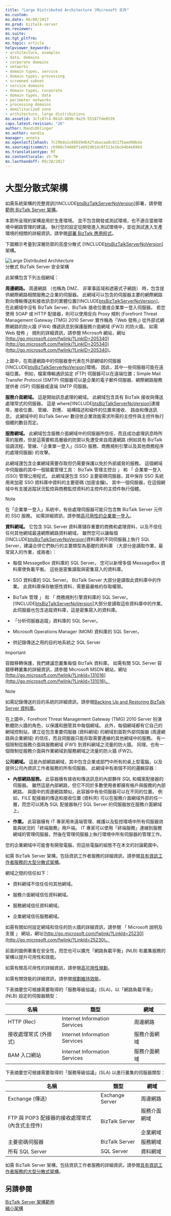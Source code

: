 ```yaml
---
title: "Large Distributed Architecture |Microsoft 文件"
ms.custom: 
ms.date: 06/08/2017
ms.prod: biztalk-server
ms.reviewer: 
ms.suite: 
ms.tgt_pltfrm: 
ms.topic: article
helpviewer_keywords:
- architecture, examples
- data, domains
- corporate domains
- networks
- domain types, service
- domain types, processing
- screened subnet
- service domains
- domain types, corporate
- domain types, data
- perimeter networks
- processing domains
- demilitarized zone
- architecture, large distributions
ms.assetid: 3cfc07c4-0b1d-489b-9a29-55187fde0539
caps.latest.revision: "26"
author: MandiOhlinger
ms.author: mandia
manager: anneta
ms.openlocfilehash: 7c29bda1c60b59db42fabacaa0c02175aed90bda
ms.sourcegitcommit: cb908c540d8f1a692d01dc8f313e16cb4b4e696d
ms.translationtype: MT
ms.contentlocale: zh-TW
ms.lasthandoff: 09/20/2017
---
```

# <a name="large-distributed-architecture"></a>大型分散式架構
如需系統架構的完整資訊[!INCLUDE[btsBizTalkServerNoVersion](../includes/btsbiztalkservernoversion-md.md)]部署，請參閱[範例 BizTalk Server 架構](../core/sample-biztalk-server-architectures.md)。  
  
 本節所呈現的架構是用於生產環境。 並不包含開發或測試環境，也不適合當做環境中網路管理的建議。 執行您的設定從開發進入測試環境中，並從測試進入生產環境的相關的詳細資訊，請參閱[部署 BizTalk 應用程式](../core/deploying-biztalk-applications.md)。  
  
 下圖顯示考量到深層防禦的高度分散式 [!INCLUDE[btsBizTalkServerNoVersion](../includes/btsbiztalkservernoversion-md.md)] 架構。  
  
 ![Large Distributed Architecture](../core/media/06c5ae00-17aa-42f5-88d1-487bf7720183.gif "06c5ae00-17aa-42f5-88d1-487bf7720183")  
分散式 BizTalk Server 安全架構  
  
 此架構包含下列五個網域：  
  
 **周邊網路。** 周邊網路 （也稱為 DMZ、 非軍事區域和遮蔽式子網路） 時，包含提供網際網路相關服務之企業的伺服器。 此網域可以包含的伺服器主要的網際網路對向傳輸傳送和接收訊息的實體位置[!INCLUDE[btsBizTalkServerNoVersion](../includes/btsbiztalkservernoversion-md.md)]。 在此網域中沒有 BizTalk Server、BizTalk 接收位置或企業單一登入伺服器。 若您使用 SOAP 或 HTTP 配接器，則可以使用反向 Proxy 規則 (Forefront Threat Management Gateway (TMG) 2010 Server 實作稱為「Web 發佈」) 從外部式網際網路的防火牆 (FW4) 傳遞訊息到保護服務介面網域 (FW3) 的防火牆。 如需 Web 發佈 」 規則的詳細資訊，請參閱 Microsoft 網站，網址[http://go.microsoft.com/fwlink/?LinkID=205340](http://go.microsoft.com/fwlink/?LinkID=205340) (http://go.microsoft.com/fwlink/?LinkID=205340)。  
  
 上圖中，在周邊網路中的伺服器會代表在外部網域的伺服器[!INCLUDE[btsBizTalkServerNoVersion](../includes/btsbiztalkservernoversion-md.md)]環境。 因此，其中一些伺服器可能在遠端位置。 例如，檔案傳輸通訊協定 (FTP) 伺服器可以在遠端位置；Simple Mail Transfer Protocol (SMTP) 伺服器可以是企業的電子郵件伺服器、網際網路服務提供者 (ISP) 伺服器或遠端 SMTP 伺服器。  
  
 **服務介面網域。** 這是開始訊息處理的網域。 此網域包含具有 BizTalk 接收與傳送處理常式的伺服器。 這是 where[!INCLUDE[btsBizTalkServerNoVersion](../includes/btsbiztalkservernoversion-md.md)]連接埠，接收位置、 管線、 對應、 結構描述和組件的位置來接收、 路由和傳送訊息。 此網域中的 BizTalk Server 數目依企業效能需求所需的主控件與主控件執行個體的數目而定。  
  
 **服務網域。** 此網域包含服務介面網域中的伺服器所信任、而且成功處理訊息時所需的服務，但是這需要較高層級的防禦以免遭受來自周邊網路 (例如具有 BizTalk 協調流程、管線、「企業單一登入」(SSO) 服務、商務規則引擎以及其他商務程序的處理伺服器) 的攻擊。  
  
 此網域還包含企業網域需要存取但仍需要保護以免於外部威脅的服務。 這個網域中伺服器的其中一個裝載管理工具： BizTalk 管理主控台 」 和 「 企業單一登入 (SSO) 管理公用程式。 此網域還包含 SSO 主要密碼伺服器，其中保存 SSO 系統用來加密 SSO 資料庫中資料的主要密碼 (加密金鑰)。 其中一個伺服器，在這個網域中有支援追蹤狀況監控與商務監控資料的主控件的主控件執行個體。  
  
> [!NOTE]
>  在「企業單一登入」系統中，有些處理伺服器可能只包含無 BizTalk Server 元件的 SSO 服務。 如需詳細資訊，請參閱[高可用性的企業單一登入](../core/high-availability-for-enterprise-single-sign-on.md)。  
  
 **資料網域。** 它包含 SQL Server 資料庫儲存重要的商務和處理資料，以及不信任任何其他網域最遠網際網路資料網域。 雖然您可以讓每個[!INCLUDE[btsBizTalkServerNoVersion](../includes/btsbiztalkservernoversion-md.md)]資料庫的不同伺服器上執行 SQL Server，建議合併它們執行的主要類型為基礎的資料庫 （大部分是讀取作業，最常寫入的作業，或兩者）：  
  
-   每個 MessageBox 資料庫的 SQL Server。 您可以新增多個 MessageBox 資料庫使負載平衡。 這些是密集讀取與密集寫入的資料庫。  
  
-   SSO 資料庫的 SQL Server。 BizTalk Server 大部分是讀取此資料庫中的作業。 此資料庫保存敏感性資料，需要最嚴格的存取權限。  
  
-   BizTalk 管理 」 和 「 商務規則引擎資料庫的 SQL Server。 [!INCLUDE[btsBizTalkServerNoVersion](../includes/btsbiztalkservernoversion-md.md)]大部分是讀取這些資料庫中的作業。 此伺服器也包含追蹤資料庫，這是密集寫入的資料庫。  
  
-   「分析伺服器追蹤」資料庫的 SQL Server。  
  
-   Microsoft Operations Manager (MOM) 資料庫的 SQL Server。  
  
-   供記錄傳送之用的目的地系統之 SQL Server  
  
> [!IMPORTANT]
>  容錯移轉保護，我們建議您叢集每個 BizTalk 資料庫。 如需有關 SQL Server 容錯移轉叢集的詳細資訊，請參閱 Microsoft MSDN 網站，網址[http://go.microsoft.com/fwlink/?LinkId=131016](http://go.microsoft.com/fwlink/?LinkId=131016)。  
  
> [!NOTE]
>  如需記錄傳送的目的系統的詳細資訊，請參閱[Backing Up and Restoring BizTalk Server 資料庫](../core/backing-up-and-restoring-the-biztalk-server-databases.md)。  
  
 在上圖中，Forefront Threat Management Gateway (TMG) 2010 Server 扮演軟體防火牆的角色，以保護和圈管其中每個網域。 此外，每個網域都有它自己的網域控制站，建立從包含重要伺服器 (資料網域) 的網域到面對外部伺服器 (周邊網路與企業網域) 的信任，而且伺服器只能存取需要連線的其他網域中的服務。 有一個限制從服務介面與服務網域 (FW1) 到資料網域之流量的防火牆。 同理，也有一個限制從服務介面與作業網域到服務網域之流量的防火牆 (FW2)。  
  
 **公司網域。** 這是內部網路網域，其中包含企業或部門中所有的桌上型電腦，以及提供公司內資訊工作者服務的所有伺服器。 此網域中有兩個不同的邏輯容器：  
  
-   **內部網路服務。** 此容器擁有接收和傳送訊息的內部夥伴 SQL 和檔案配接器的伺服器。 雖然這是內部網路，但它不同於多數使用者都擁有帳戶與服務的內部網路。 與圖中的周邊網路類似，此容器中有些伺服器可以在不同的位置。 例如，FILE 配接器的傳送和接收位置 (資料夾) 可以在服務介面網域外部的任一層，而您可以將為 SQL 配接器執行 SQL Server 的伺服器放在服務介面網域上。  
  
-   **作業。** 此容器擁有 IT 專家用來遠端管理、維護以及監控環境中所有伺服器效能與狀況的「終端服務」用戶端。 IT 專家可以使用「終端服務」連線到服務網域的管理伺服器，然後在管理伺服器上執行環境中所有伺服器的管理工作。  
  
 您的企業網域中可能會有開發電腦，但這些電腦的組態不在本文的討論範圍中。  
  
 如需 BizTalk Server 架構，包括資訊工作者服務的詳細資訊，請參閱[具有資訊工作者服務的大型分散式架構](../core/large-distributed-architecture-with-information-worker-services.md)。  
  
 網域之間的信任如下：  
  
-   資料網域不信任任何其他網域。  
  
-   服務介面網域信任資料網域。  
  
-   服務網域信任資料網域。  
  
-   企業網域信任服務網域。  
  
 如需有關如何設定網域和信任的防火牆的詳細資訊，請參閱 「 Microsoft 說明及支援 」 網站，網址[http://go.microsoft.com/fwlink/?LinkId=25230](http://go.microsoft.com/fwlink/?LinkId=25230)。  
  
 前面的圖例著重在安全性，而您也可以擴充「網路負載平衡」(NLB) 和叢集服務的架構以提升可用性和效能。  
  
 如需有關高可用性的詳細資訊，請參閱[高可用性規劃](../core/planning-for-high-availability3.md)。  
  
 如需有關效能的詳細資訊，請參閱[規劃維持效能](../core/planning-for-sustained-performance.md)。  
  
 下表摘要您可根據需要取得的「服務等級協議」(SLA)，以「網路負載平衡」(NLB) 設定的伺服器類型：  
  
|名稱|類型|網域|  
|----------|----------|------------|  
|HTTP (Rec)|Internet Information Services|周邊網路|  
|接收處理常式 (外掛式)|Internet Information Services|服務介面網域|  
|BAM 入口網站|Internet Information Services|服務介面網域|  
  
 下表摘要您可根據需要取得的「服務等級協議」(SLA) 以進行叢集的伺服器類型：  
  
|名稱|類型|網域|  
|----------|----------|------------|  
|Exchange (傳送)|Exchange Server|周邊網路|  
|FTP 與 POP3 配接器的接收處理常式 (內含式主控件)|BizTalk Server|服務介面網域<br /><br /> 企業網域|  
|主要密碼伺服器|BizTalk Server|服務網域|  
|所有 SQL Server|SQL Server|資料網域|  
  
 如需 BizTalk Server 架構，包括資訊工作者服務的詳細資訊，請參閱[具有資訊工作者服務的大型分散式架構](../core/large-distributed-architecture-with-information-worker-services.md)。  
  
## <a name="see-also"></a>另請參閱  
 [BizTalk Server 架構範例](../core/sample-biztalk-server-architectures.md)   
 [縮小架構](../core/scaled-down-architecture.md)